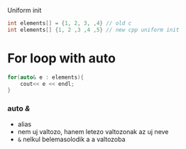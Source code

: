  Uniform init
```cpp
int elements[] = {1, 2, 3, ,4} // old c
int elements[] {1, 2 ,3 ,4 ,5} // new cpp uniform init
```


# For loop with auto
```cpp
for(auto& e : elements){
	cout<< e << endl;
}
```

### auto *&* 
- alias
- nem uj valtozo, hanem letezo valtozonak az uj neve
- `&` nelkul belemasolodik a a valtozoba


